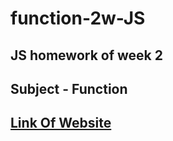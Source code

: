 # function-2w-JS
## JS homework of week 2
## Subject - Function
## [Link Of Website](https://pandaloop-anar.github.io/function-2w-JS/)
